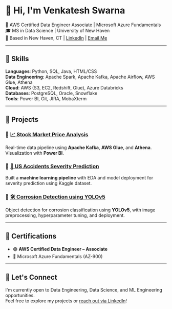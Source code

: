 # 👋 Hi, I'm Venkatesh Swarna

🚀 AWS Certified Data Engineer Associate | Microsoft Azure Fundamentals  
🎓 MS in Data Science | University of New Haven  
📍 Based in New Haven, CT | [LinkedIn](https://www.linkedin.com/in/venkatesh-swarna-ab686a12a) | [Email Me](mailto:venkatesh.swarna.vs@gmail.com)

---

## 🧰 Skills
**Languages**: Python, SQL, Java, HTML/CSS  
**Data Engineering**: Apache Spark, Apache Kafka, Apache Airflow, AWS Glue, Athena  
**Cloud**: AWS (S3, EC2, Redshift, Glue), Azure Databricks  
**Databases**: PostgreSQL, Oracle, Snowflake  
**Tools**: Power BI, Git, JIRA, MobaXterm

---

## 📁 Projects

### 🔸 [📈 Stock Market Price Analysis](https://github.com/Venkatesh-Swarna/StockMarketPriceAnalysis)
Real-time data pipeline using **Apache Kafka**, **AWS Glue**, and **Athena**. Visualization with **Power BI**.

### 🔸 [🚧 US Accidents Severity Prediction](https://github.com/Venkatesh-Swarna/USAccidentsProject)
Built a **machine learning pipeline** with EDA and model deployment for severity prediction using Kaggle dataset.

### 🔸 [🛠️ Corrosion Detection using YOLOv5](https://github.com/Venkatesh-Swarna/CorrosionClassification)
Object detection for corrosion classification using **YOLOv5**, with image preprocessing, hyperparameter tuning, and deployment.

---

## 📜 Certifications
- 🟢 **AWS Certified Data Engineer – Associate**  
- 🔵 Microsoft Azure Fundamentals (AZ-900)

---

## 💬 Let's Connect
I'm currently open to Data Engineering, Data Science, and ML Engineering opportunities.  
Feel free to explore my projects or [reach out via LinkedIn](https://www.linkedin.com/in/venkatesh-swarna-ab686a12a)!

